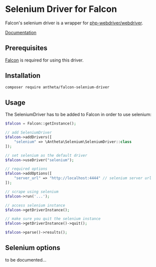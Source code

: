 # Selenium Driver for Falcon

Falcon's selenium driver is a wrapper for [php-webdriver/webdriver](https://github.com/php-webdriver/php-webdriver).

[Documentation](https://falcon-scraper.readme.io/reference/selenium)

## Prerequisites

[Falcon](https://github.com/Antheta/falcon-php) is required for using this driver.


## Installation
```bash
composer require antheta/falcon-selenium-driver
```

## Usage
The SeleniumDriver has to be added to Falcon in order to use selenium:
```php
$falcon = Falcon::getInstance();

// add SeleniumDriver 
$falcon->addDrivers([
    "selenium" => \Antheta\Selenium\SeleniumDriver::class
]);

// set selenium as the default driver
$falcon->useDriver("selenium");

// required options
$falcon->addOptions([
    "server_url" => "http://localhost:4444" // selenium server url
]);

// scrape using selenium
$falcon->run('...');

// access selenium instance
$falcon->getDriverInstance();

// make sure you quit the selenium instance
$falcon->getDriverInstance()->quit();

$falcon->parse()->results();
```

## Selenium options

to be documented...